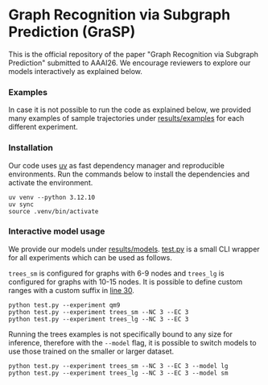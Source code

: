 # Graph Recognition via Subgraph Prediction (GraSP)
This is the official repository of the paper "Graph Recognition via Subgraph Prediction"
submitted to AAAI26.
We encourage reviewers to explore our models interactively as explained below.

### Examples
In case it is not possible to run the code as explained below, we provided
many examples of sample trajectories under [results/examples](results/examples)
for each different experiment.


### Installation

Our code uses [uv](https://docs.astral.sh/uv/getting-started/installation/)
as fast dependency manager and reproducible environments.
Run the commands below to install the dependencies and activate the environment.
```
uv venv --python 3.12.10
uv sync
source .venv/bin/activate
```

### Interactive model usage
We provide our models under [results/models](results/models).
[test.py](test.py) is a small CLI wrapper for all experiments which
can be used as follows.

`trees_sm` is configured for graphs with 6-9 nodes and `trees_lg`
is configured for graphs with 10-15 nodes. 
It is possible to define custom ranges with a custom suffix in 
[line 30](test.py#L30).
```
python test.py --experiment qm9 
python test.py --experiment trees_sm --NC 3 --EC 3  
python test.py --experiment trees_lg --NC 3 --EC 3 
```

Running the trees examples is not specifically bound to any size
for inference, therefore with the `--model` flag, it is possible to 
switch models to use those trained on the smaller or larger dataset.
```
python test.py --experiment trees_sm --NC 3 --EC 3 --model lg  
python test.py --experiment trees_lg --NC 3 --EC 3 --model sm
```
